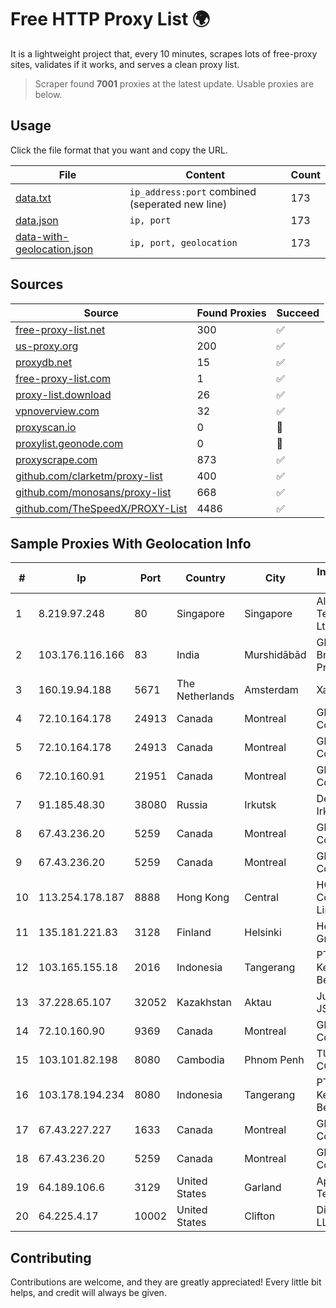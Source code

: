 
# Free HTTP Proxy List 🌍

It is a lightweight project that, every 10 minutes, scrapes lots of free-proxy sites, validates if it works, and serves a clean proxy list.


> Scraper found **7001** proxies at the latest update. Usable proxies are below.

## Usage

Click the file format that you want and copy the URL.


|File|Content|Count|
|----|-------|-----|
|[data.txt](https://raw.githubusercontent.com/themiralay/Proxy-List-World/master/data.txt)|`ip_address:port` combined (seperated new line)|173|
|[data.json](https://raw.githubusercontent.com/themiralay/Proxy-List-World/master/data.json)|`ip, port`|173|
|[data-with-geolocation.json](https://raw.githubusercontent.com/themiralay/Proxy-List-World/master/data-with-geolocation.json)|`ip, port, geolocation`|173|

## Sources

|Source|Found Proxies|Succeed|
|------|-------------|-------|
|[free-proxy-list.net](https://free-proxy-list.net)|300|✅|
|[us-proxy.org](https://www.us-proxy.org)|200|✅|
|[proxydb.net](http://proxydb.net)|15|✅|
|[free-proxy-list.com](https://free-proxy-list.com/?page=&port=&type%5B%5D=http&type%5B%5D=https&up_time=0&search=Search)|1|✅|
|[proxy-list.download](https://www.proxy-list.download/HTTP)|26|✅|
|[vpnoverview.com](https://vpnoverview.com/privacy/anonymous-browsing/free-proxy-servers)|32|✅|
|[proxyscan.io](https://www.proxyscan.io)|0|🚫|
|[proxylist.geonode.com](https://proxylist.geonode.com/api/proxy-list?limit=300&page=1&sort_by=lastChecked&sort_type=desc&protocols=http,https)|0|🚫|
|[proxyscrape.com](https://api.proxyscrape.com/v2/?request=displayproxies&protocol=http&timeout=10000&country=all&ssl=all&anonymity=all)|873|✅|
|[github.com/clarketm/proxy-list](https://raw.githubusercontent.com/clarketm/proxy-list/master/proxy-list-raw.txt)|400|✅|
|[github.com/monosans/proxy-list](https://raw.githubusercontent.com/monosans/proxy-list/main/proxies/http.txt)|668|✅|
|[github.com/TheSpeedX/PROXY-List](https://raw.githubusercontent.com/TheSpeedX/PROXY-List/master/http.txt)|4486|✅|


## Sample Proxies With Geolocation Info

|#|Ip|Port|Country|City|Internet Service Provider|
|-|--|----|-------|----|-------------------------|
|1|8.219.97.248|80|Singapore|Singapore|Alibaba (US) Technology Co., Ltd.|
|2|103.176.116.166|83|India|Murshidābād|Gbpl Global Broadband Private Limited|
|3|160.19.94.188|5671|The Netherlands|Amsterdam|Xantho UAB|
|4|72.10.164.178|24913|Canada|Montreal|GloboTech Communications|
|5|72.10.164.178|24913|Canada|Montreal|GloboTech Communications|
|6|72.10.160.91|21951|Canada|Montreal|GloboTech Communications|
|7|91.185.48.30|38080|Russia|Irkutsk|Delovaya Set' - Irkutsk|
|8|67.43.236.20|5259|Canada|Montreal|GloboTech Communications|
|9|67.43.236.20|5259|Canada|Montreal|GloboTech Communications|
|10|113.254.178.187|8888|Hong Kong|Central|HGC Global Communications Limited|
|11|135.181.221.83|3128|Finland|Helsinki|Hetzner Online GmbH|
|12|103.165.155.18|2016|Indonesia|Tangerang|PT Jaringan Keluarga Bersama|
|13|37.228.65.107|32052|Kazakhstan|Aktau|Jusan Mobile JSC|
|14|72.10.160.90|9369|Canada|Montreal|GloboTech Communications|
|15|103.101.82.198|8080|Cambodia|Phnom Penh|TURBOTECH CO., LTD.|
|16|103.178.194.234|8080|Indonesia|Tangerang|PT Jaringan Keluarga Bersama|
|17|67.43.227.227|1633|Canada|Montreal|GloboTech Communications|
|18|67.43.236.20|5259|Canada|Montreal|GloboTech Communications|
|19|64.189.106.6|3129|United States|Garland|Apogee Telecom Inc.|
|20|64.225.4.17|10002|United States|Clifton|DigitalOcean, LLC|



## Contributing

Contributions are welcome, and they are greatly appreciated! Every
little bit helps, and credit will always be given.

